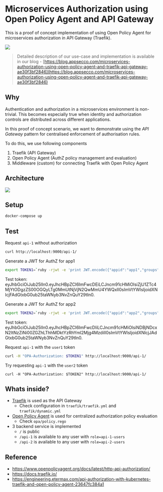 # Microservices Authorization using Open Policy Agent and API Gateway
This is a proof of concept implementation of using Open Policy Agent for microservices authorization in API Gateway (Traefik).

<a href="https://blog.appsecco.com/microservices-authorization-using-open-policy-agent-and-traefik-api-gateway-ae30f3bf2846" target="_blank">
    <img src="docs/banner.png"></img>
</a>

> Detailed description of our use-case and implementation is available in our blog - 
> [https://blog.appsecco.com/microservices-authorization-using-open-policy-agent-and-traefik-api-gateway-ae30f3bf2846](https://blog.appsecco.com/microservices-authorization-using-open-policy-agent-and-traefik-api-gateway-ae30f3bf2846)

## Why

Authentication and authorization in a microservices environment is non-trivial. This becomes especially true when identity and authorization controls are distributed across different applications.

In this proof of concept scenario, we want to demonstrate using the *API Gateway* pattern for centralised enforcement of authorisation rules.

To do this, we use following components

1. Traefik (API Gateway)
2. Open Policy Agent (AuthZ policy management and evaluation)
3. Middleware (custom) for connecting Traefik with Open Policy Agent

## Architecture

![](docs/mermaid-diagram-20200403151111.png)

## Setup

```bash
docker-compose up
```

## Test

Request `api-1` without authorization

```bash
curl http://localhost:9000/api-1/
```

Generate a JWT for AuthZ for app1

```bash
export TOKEN1=`ruby -rjwt -e 'print JWT.encode({"appid":"app1","groups":["f55e7826-883e-48d2-842e-65c7d02e8ad1"],"email":"user1@tkqlm.onmicrosoft.com"}, nil, "none")'`
```
Test token: eyJhbGciOiJub25lIn0.eyJhcHBpZCI6ImFwcDEiLCJncm91cHMiOlsiZjU1ZTc4MjYtODgzZS00OGQyLTg0MmUtNjVjN2QwMmU4YWQxIl0sImVtYWlsIjoidXNlcjFAdGtxbG0ub25taWNyb3NvZnQuY29tIn0.

Generate a JWT for AuthZ for app2

```bash
export TOKEN2=`ruby -rjwt -e 'print JWT.encode({"appid":"app2","groups":["40c4717b-76b6-4dfa-8a09-c4abb628837b"],"email":"user2@tkqlm.onmicrosoft.com"}, nil, "none")'`
```
Test token: eyJhbGciOiJub25lIn0.eyJhcHBpZCI6ImFwcDIiLCJncm91cHMiOlsiNDBjNDcxN2ItNzZiNi00ZGZhLThhMDktYzRhYmI2Mjg4MzdiIl0sImVtYWlsIjoidXNlcjJAdGtxbG0ub25taWNyb3NvZnQuY29tIn0.


Request `api-1` with the `user1` token

```bash
curl -H "OPA-Authorization: $TOKEN1" http://localhost:9000/api-1/
```

Try requesting `api-1` with the `user2` token

```
curl -H "OPA-Authorization: $TOKEN2" http://localhost:9000/api-1/
```


## Whats inside?

* [Traefik](https://containo.us/traefik/) is used as the API Gateway
  * Check configuration in `traefik/traefik.yml` and `traefik/dynamic.yml`
* [Open Policy Agent](https://www.openpolicyagent.org/) is used for centralized authorization policy evaluation
  * Check `opa/policy.rego`
* 3 backend service is implemented
  * `/` is public
  * `/api-1` is available to any user with `role=api-1-users`
  * `/api-2` is available to any user with `role=api-2-users`

## Reference

* https://www.openpolicyagent.org/docs/latest/http-api-authorization/
* https://docs.traefik.io/
* https://engineering.etermax.com/api-authorization-with-kubernetes-traefik-and-open-policy-agent-23647fc384a1
